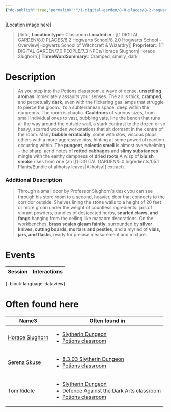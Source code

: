 ```yaml
---
{"dg-publish":true,"permalink":"/1-digital-garden/8-0-places/8-2-hogwarts-school/8-2-07-potions-classroom/","tags":["#place","hogwarts","#classroom"]}
---
```


[Location image here]
>[!info]
>**Location type**::  Classroom
>**Located in**:: [[1 DIGITAL GARDEN/8.0 PLACES/8.2 Hogwarts School/8.2.0 Hogwarts School - Overview\|Hogwarts School of Witchcraft & Wizardry]]
>**Proprietor**:: [[1 DIGITAL GARDEN/7.0 PEOPLE/7.3 NPCs/Horace Slughorn\|Horace Slughorn]]
>**ThreeWordSummary**::  Cramped, smelly, dark

# Description
>As you step into the Potions classroom, a wave of dense, **unsettling aromas** immediately assaults your senses. The air is thick, **cramped**, and perpetually **dark**, even with the flickering gas lamps that struggle to pierce the gloom. It’s a subterranean space, deep within the dungeons.
>The room is chaotic. **Cauldrons** of various sizes, from small individual ones to vast, bubbling vats, line the bench that runs all the way around the outside wall, a stark contrast to the dozen or so heavy, scarred wooden workstations that sit dormant in the centre of the room. Many **bubble erratically**, some with slow, viscous plops, others with a more aggressive hiss, hinting at some powerful reaction occurring within. The **pungent, eclectic smell** is almost overwhelming – the sharp, acrid notes of **rotted cabbages** and **slimy substances** mingle with the earthy dampness of **dried roots**.A wisp of **bluish smoke** rises from one (an [[1 DIGITAL GARDEN/5.0 Ingredients/05.1 Plants/Bundle of alihotsy leaves\|Alihotsy]] extract).

### Additional Description
>Through a small door by Professor Slughorn's desk you can see through his store room to a second, heavier, door that connects to the corridor outside. Shelves lining the stone walls to a height of 20 feet or more groan under the weight of countless ingredients: jars of vibrant powders, bundles of desiccated herbs, **snarled claws, and fangs** hanging from the ceiling like macabre decorations. 
>On the workbenches, **brass scales gleam faintly**, surrounded by **silver knives, cutting boards, mortars and pestles**, and a myriad of **vials, jars, and flasks**, ready for precise measurement and mixture.

# Events

| Session | Interactions |
| ------- | ------------ |

{ .block-language-dataview}

# Often found here

<div><table class="dataview table-view-table"><thead class="table-view-thead"><tr class="table-view-tr-header"><th class="table-view-th"><span>Name</span><span class="dataview small-text">3</span></th><th class="table-view-th"><span>Often found in</span></th></tr></thead><tbody class="table-view-tbody"><tr><td><span><a data-tooltip-position="top" aria-label="1 DIGITAL GARDEN/7.0 PEOPLE/7.3 NPCs/Horace Slughorn.md" data-href="1 DIGITAL GARDEN/7.0 PEOPLE/7.3 NPCs/Horace Slughorn.md" href="1 DIGITAL GARDEN/7.0 PEOPLE/7.3 NPCs/Horace Slughorn.md" class="internal-link" target="_blank" rel="noopener nofollow">Horace Slughorn</a></span></td><td><ul class="dataview dataview-ul dataview-result-list-ul"><li class="dataview-result-list-li"><span><a data-tooltip-position="top" aria-label="1 DIGITAL GARDEN/8.0 PLACES/8.2 Hogwarts School/8.3.03 Slytherin Dungeon.md" data-href="1 DIGITAL GARDEN/8.0 PLACES/8.2 Hogwarts School/8.3.03 Slytherin Dungeon.md" href="1 DIGITAL GARDEN/8.0 PLACES/8.2 Hogwarts School/8.3.03 Slytherin Dungeon.md" class="internal-link" target="_blank" rel="noopener nofollow">Slytherin Dungeon</a></span></li><li class="dataview-result-list-li"><span><a data-tooltip-position="top" aria-label="1 DIGITAL GARDEN/8.0 PLACES/8.2 Hogwarts School/8.2.07 Potions Classroom.md" data-href="1 DIGITAL GARDEN/8.0 PLACES/8.2 Hogwarts School/8.2.07 Potions Classroom.md" href="1 DIGITAL GARDEN/8.0 PLACES/8.2 Hogwarts School/8.2.07 Potions Classroom.md" class="internal-link" target="_blank" rel="noopener nofollow">Potions classroom</a></span></li></ul></td></tr><tr><td><span><a data-tooltip-position="top" aria-label="1 DIGITAL GARDEN/7.0 PEOPLE/7.3 NPCs/Serena Skuse.md" data-href="1 DIGITAL GARDEN/7.0 PEOPLE/7.3 NPCs/Serena Skuse.md" href="1 DIGITAL GARDEN/7.0 PEOPLE/7.3 NPCs/Serena Skuse.md" class="internal-link" target="_blank" rel="noopener nofollow">Serena Skuse</a></span></td><td><ul class="dataview dataview-ul dataview-result-list-ul"><li class="dataview-result-list-li"><span><a data-tooltip-position="top" aria-label="1 DIGITAL GARDEN/8.0 PLACES/8.2 Hogwarts School/8.3.03 Slytherin Dungeon.md" data-href="1 DIGITAL GARDEN/8.0 PLACES/8.2 Hogwarts School/8.3.03 Slytherin Dungeon.md" href="1 DIGITAL GARDEN/8.0 PLACES/8.2 Hogwarts School/8.3.03 Slytherin Dungeon.md" class="internal-link" target="_blank" rel="noopener nofollow">8.3.03 Slytherin Dungeon</a></span></li><li class="dataview-result-list-li"><span><a data-tooltip-position="top" aria-label="1 DIGITAL GARDEN/8.0 PLACES/8.2 Hogwarts School/8.2.07 Potions Classroom.md" data-href="1 DIGITAL GARDEN/8.0 PLACES/8.2 Hogwarts School/8.2.07 Potions Classroom.md" href="1 DIGITAL GARDEN/8.0 PLACES/8.2 Hogwarts School/8.2.07 Potions Classroom.md" class="internal-link" target="_blank" rel="noopener nofollow">Potions classroom</a></span></li></ul></td></tr><tr><td><span><a data-tooltip-position="top" aria-label="1 DIGITAL GARDEN/7.0 PEOPLE/7.3 NPCs/Tom Riddle.md" data-href="1 DIGITAL GARDEN/7.0 PEOPLE/7.3 NPCs/Tom Riddle.md" href="1 DIGITAL GARDEN/7.0 PEOPLE/7.3 NPCs/Tom Riddle.md" class="internal-link" target="_blank" rel="noopener nofollow">Tom Riddle</a></span></td><td><ul class="dataview dataview-ul dataview-result-list-ul"><li class="dataview-result-list-li"><span><a data-tooltip-position="top" aria-label="1 DIGITAL GARDEN/8.0 PLACES/8.2 Hogwarts School/8.3.03 Slytherin Dungeon.md" data-href="1 DIGITAL GARDEN/8.0 PLACES/8.2 Hogwarts School/8.3.03 Slytherin Dungeon.md" href="1 DIGITAL GARDEN/8.0 PLACES/8.2 Hogwarts School/8.3.03 Slytherin Dungeon.md" class="internal-link" target="_blank" rel="noopener nofollow">Slytherin Dungeon</a></span></li><li class="dataview-result-list-li"><span><a data-tooltip-position="top" aria-label="1 DIGITAL GARDEN/8.0 PLACES/8.2 Hogwarts School/8.2.06 Defence Against the Dark Arts Classroom.md" data-href="1 DIGITAL GARDEN/8.0 PLACES/8.2 Hogwarts School/8.2.06 Defence Against the Dark Arts Classroom.md" href="1 DIGITAL GARDEN/8.0 PLACES/8.2 Hogwarts School/8.2.06 Defence Against the Dark Arts Classroom.md" class="internal-link" target="_blank" rel="noopener nofollow">Defence Against the Dark Arts classroom</a></span></li><li class="dataview-result-list-li"><span><a data-tooltip-position="top" aria-label="1 DIGITAL GARDEN/8.0 PLACES/8.2 Hogwarts School/8.2.07 Potions Classroom.md" data-href="1 DIGITAL GARDEN/8.0 PLACES/8.2 Hogwarts School/8.2.07 Potions Classroom.md" href="1 DIGITAL GARDEN/8.0 PLACES/8.2 Hogwarts School/8.2.07 Potions Classroom.md" class="internal-link" target="_blank" rel="noopener nofollow">Potions classroom</a></span></li></ul></td></tr></tbody></table></div>